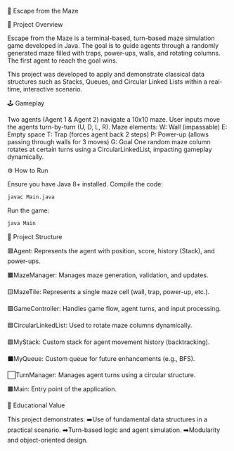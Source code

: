 🧩 Escape from the Maze

🎯 Project Overview

Escape from the Maze is a terminal-based, turn-based maze simulation game developed in Java. The goal is to guide agents through a randomly generated maze filled with traps, power-ups, walls, and rotating columns. The first agent to reach the goal wins.

This project was developed to apply and demonstrate classical data structures such as Stacks, Queues, and Circular Linked Lists within a real-time, interactive scenario.



🕹️ Gameplay

Two agents (Agent 1 & Agent 2) navigate a 10x10 maze.
User inputs move the agents turn-by-turn (U, D, L, R).
Maze elements:
W: Wall (impassable)
E: Empty space
T: Trap (forces agent back 2 steps)
P: Power-up (allows passing through walls for 3 moves)
G: Goal
One random maze column rotates at certain turns using a CircularLinkedList, impacting gameplay dynamically.


⚙️ How to Run

Ensure you have Java 8+ installed.
Compile the code:
```bash
javac Main.java
```

Run the game:
```bash
java Main
```



🧱 Project Structure

🟥Agent:	Represents the agent with position, score, history (Stack), and power-ups.

🟧MazeManager:	Manages maze generation, validation, and updates.

🟨MazeTile:	Represents a single maze cell (wall, trap, power-up, etc.).

🟩GameController:	Handles game flow, agent turns, and input processing.

🟦CircularLinkedList:	Used to rotate maze columns dynamically.

🟪MyStack:	Custom stack for agent movement history (backtracking).

⬛️MyQueue:	Custom queue for future enhancements (e.g., BFS).

⬜️TurnManager:	Manages agent turns using a circular structure.

🟫Main:	Entry point of the application.



🧠 Educational Value

This project demonstrates:
➡️Use of fundamental data structures in a practical scenario.
➡️Turn-based logic and agent simulation.
➡️Modularity and object-oriented design.
